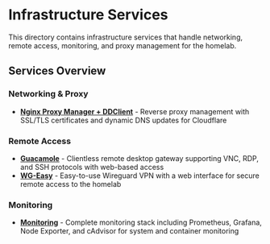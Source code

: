 # Infrastructure Services

This directory contains infrastructure services that handle networking, remote access, monitoring, and proxy management for the homelab.

## Services Overview

### Networking & Proxy
- **[Nginx Proxy Manager + DDClient](./nginx-ddclient/README.md)** - Reverse proxy management with SSL/TLS certificates and dynamic DNS updates for Cloudflare

### Remote Access
- **[Guacamole](./guacamole/README.md)** - Clientless remote desktop gateway supporting VNC, RDP, and SSH protocols with web-based access
- **[WG-Easy](./wg-easy/README.md)** - Easy-to-use Wireguard VPN with a web interface for secure remote access to the homelab

### Monitoring
- **[Monitoring](./monitoring/README.md)** - Complete monitoring stack including Prometheus, Grafana, Node Exporter, and cAdvisor for system and container monitoring
